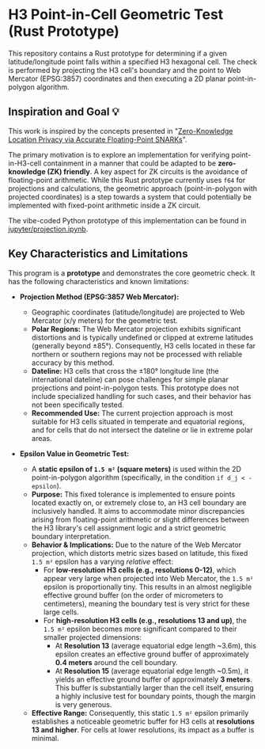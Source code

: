 
# H3 Point-in-Cell Geometric Test (Rust Prototype)

This repository contains a Rust prototype for determining if a given latitude/longitude point falls within a specified H3 hexagonal cell. The check is performed by projecting the H3 cell's boundary and the point to Web Mercator (EPSG:3857) coordinates and then executing a 2D planar point-in-polygon algorithm.

## Inspiration and Goal 💡

This work is inspired by the concepts presented in "[Zero-Knowledge Location Privacy
 via Accurate Floating-Point SNARKs](https://eprint.iacr.org/2024/1842.pdf)".

The primary motivation is to explore an implementation for verifying point-in-H3-cell containment in a manner that could be adapted to be **zero-knowledge (ZK) friendly**. A key aspect for ZK circuits is the avoidance of floating-point arithmetic. While this Rust prototype currently uses `f64` for projections and calculations, the geometric approach (point-in-polygon with projected coordinates) is a step towards a system that could potentially be implemented with fixed-point arithmetic inside a ZK circuit.

The vibe-coded Python prototype of this implementation can be found in [jupyter/projection.ipynb](jupyter/projection.ipynb).

## Key Characteristics and Limitations

This program is a **prototype** and demonstrates the core geometric check. It has the following characteristics and known limitations:

-   **Projection Method (EPSG:3857 Web Mercator):**
    
    -   Geographic coordinates (latitude/longitude) are projected to Web Mercator (x/y meters) for the geometric test.
    -   **Polar Regions:** The Web Mercator projection exhibits significant distortions and is typically undefined or clipped at extreme latitudes (generally beyond ±85°). Consequently, H3 cells located in these far northern or southern regions may not be processed with reliable accuracy by this method.
    -   **Dateline:** H3 cells that cross the ±180° longitude line (the international dateline) can pose challenges for simple planar projections and point-in-polygon tests. This prototype does not include specialized handling for such cases, and their behavior has not been specifically tested.
    -   **Recommended Use:** The current projection approach is most suitable for H3 cells situated in temperate and equatorial regions, and for cells that do not intersect the dateline or lie in extreme polar areas.
-   **Epsilon Value in Geometric Test:**
    
    -   A **static epsilon of `1.5 m²` (square meters)** is used within the 2D point-in-polygon algorithm (specifically, in the condition `if d_j < -epsilon`).
    -   **Purpose:** This fixed tolerance is implemented to ensure points located exactly on, or extremely close to, an H3 cell boundary are inclusively handled. It aims to accommodate minor discrepancies arising from floating-point arithmetic or slight differences between the H3 library's cell assignment logic and a strict geometric boundary interpretation.
    -   **Behavior & Implications:** Due to the nature of the Web Mercator projection, which distorts metric sizes based on latitude, this fixed `1.5 m²` epsilon has a varying _relative_ effect:
        -   For **low-resolution H3 cells (e.g., resolutions 0-12)**, which appear very large when projected into Web Mercator, the `1.5 m²` epsilon is proportionally tiny. This results in an almost negligible effective ground buffer (on the order of micrometers to centimeters), meaning the boundary test is very strict for these large cells.
        -   For **high-resolution H3 cells (e.g., resolutions 13 and up)**, the `1.5 m²` epsilon becomes more significant compared to their smaller projected dimensions:
            -   At **Resolution 13** (average equatorial edge length ~3.6m), this epsilon creates an effective ground buffer of approximately **0.4 meters** around the cell boundary.
            -   At **Resolution 15** (average equatorial edge length ~0.5m), it yields an effective ground buffer of approximately **3 meters**. This buffer is substantially larger than the cell itself, ensuring a highly inclusive test for boundary points, though the margin is very generous.
    -   **Effective Range:** Consequently, this static `1.5 m²` epsilon primarily establishes a noticeable geometric buffer for H3 cells at **resolutions 13 and higher**. For cells at lower resolutions, its impact as a buffer is minimal.